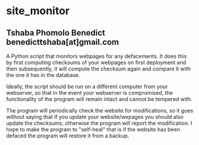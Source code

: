 # site_monitor #

## Tshaba Phomolo Benedict benedicttshaba[at]gmail.com ##

A Python script that monitors webpages for any defacements.
It does this by first computing checksums of your webpages on first deployment and then subsequently, 
it will compute the checksum again and compare it with the one it has in the database.

Ideally, the script should be run on a different computer from your webserver, so that in the event 
your webserver is compromised, the functionality of the program will remain intact and cannot be tempered with.

The program will periodically check the website for modifications, so it goes without saying that if you update 
your website/wepages you should also update the checksums, otherwise the program will report the modification. 
I hope to make the program to "self-heal" that is if the website has been defaced the program will restore it from a backup.
